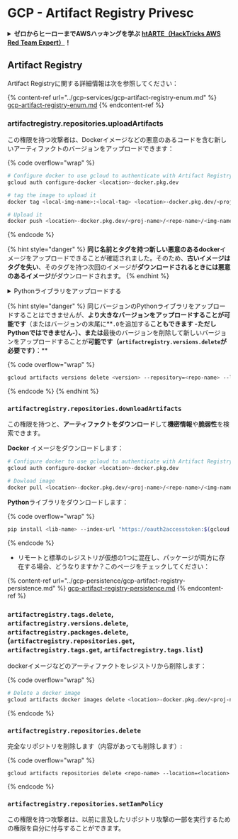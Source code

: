 # GCP - Artifact Registry Privesc

<details>

<summary><strong>ゼロからヒーローまでAWSハッキングを学ぶ</strong> <a href="https://training.hacktricks.xyz/courses/arte"><strong>htARTE（HackTricks AWS Red Team Expert）</strong></a><strong>！</strong></summary>

HackTricksをサポートする他の方法：

- **HackTricksで企業を宣伝したい**、または**HackTricksをPDFでダウンロードしたい**場合は、[**SUBSCRIPTION PLANS**](https://github.com/sponsors/carlospolop)をチェックしてください！
- [**公式PEASS＆HackTricksスワッグ**](https://peass.creator-spring.com)を入手する
- [**The PEASS Family**](https://opensea.io/collection/the-peass-family)を発見し、独占的な[**NFTs**](https://opensea.io/collection/the-peass-family)のコレクションを見つける
- **💬 [Discordグループ](https://discord.gg/hRep4RUj7f)**に参加するか、[telegramグループ](https://t.me/peass)に参加するか、**Twitter** 🐦 [**@hacktricks_live**](https://twitter.com/hacktricks_live)をフォローする
- **ハッキングトリックを共有するために、[HackTricks](https://github.com/carlospolop/hacktricks)と[HackTricks Cloud](https://github.com/carlospolop/hacktricks-cloud)のGitHubリポジトリにPRを提出する**

</details>

## Artifact Registry

Artifact Registryに関する詳細情報は次を参照してください：

{% content-ref url="../gcp-services/gcp-artifact-registry-enum.md" %}
[gcp-artifact-registry-enum.md](../gcp-services/gcp-artifact-registry-enum.md)
{% endcontent-ref %}

### artifactregistry.repositories.uploadArtifacts

この権限を持つ攻撃者は、Dockerイメージなどの悪意のあるコードを含む新しいアーティファクトのバージョンをアップロードできます：

{% code overflow="wrap" %}
```bash
# Configure docker to use gcloud to authenticate with Artifact Registry
gcloud auth configure-docker <location>-docker.pkg.dev

# tag the image to upload it
docker tag <local-img-name>:<local-tag> <location>-docker.pkg.dev/<proj-name>/<repo-name>/<img-name>:<tag>

# Upload it
docker push <location>-docker.pkg.dev/<proj-name>/<repo-name>/<img-name>:<tag>
```
{% endcode %}

{% hint style="danger" %}
**同じ名前とタグを持つ新しい悪意のあるdocker**イメージをアップロードできることが確認されました。そのため、**古いイメージはタグを失い**、そのタグを持つ次回のイメージが**ダウンロードされるときには悪意のあるイメージ**がダウンロードされます。
{% endhint %}

<details>

<summary>Pythonライブラリをアップロードする</summary>

**アップロードするライブラリを作成して開始**（レジストリから最新バージョンをダウンロードできる場合は、この手順を省略できます）：

1. **プロジェクト構造を設定する**：

* ライブラリ用の新しいディレクトリを作成します。例：`hello_world_library`。
* このディレクトリ内に、パッケージ名の別のディレクトリを作成します。例：`hello_world`。
* パッケージディレクトリ内に、`__init__.py`ファイルを作成します。このファイルは空でもよく、パッケージの初期化を含めることもできます。

```bash
mkdir hello_world_library
cd hello_world_library
mkdir hello_world
touch hello_world/__init__.py
```
2. **ライブラリコードを記述する**：

* `hello_world`ディレクトリ内に、モジュール用の新しいPythonファイルを作成します。例：`greet.py`。
* "Hello, World!"関数を記述します：

```python
# hello_world/greet.py
def say_hello():
return "Hello, World!"
```
3. **`setup.py`ファイルを作成する**：

* `hello_world_library`ディレクトリのルートに、`setup.py`ファイルを作成します。
* このファイルにはライブラリに関するメタデータが含まれ、Pythonにインストール方法を指示します。

```python
# setup.py
from setuptools import setup, find_packages

setup(
name='hello_world',
version='0.1',
packages=find_packages(),
install_requires=[
# ライブラリが必要とする依存関係
],
)
```



**さて、ライブラリをアップロードしましょう：**

1. **パッケージをビルドする**：

* `hello_world_library`ディレクトリのルートから、次を実行します：

```sh
python3 setup.py sdist bdist_wheel
```
2. **twineの認証を設定する**（パッケージをアップロードするために使用されます）：

* `twine`がインストールされていることを確認します（`pip install twine`）。
* `gcloud`を使用して資格情報を設定します：

{% code overflow="wrap" %}
```sh
twine upload --username 'oauth2accesstoken' --password "$(gcloud auth print-access-token)" --repository-url https://<location>-python.pkg.dev/<project-id>/<repo-name>/ dist/*
```
{% endcode %}

<!---->

3. **ビルドをクリーンアップする**
```bash
rm -rf dist build hello_world.egg-info
```
</details>

{% hint style="danger" %}
同じバージョンのPythonライブラリをアップロードすることはできませんが、**より大きなバージョンをアップロードすることが可能です**（またはバージョンの末尾に**`.0`を追加する**こともできます -ただしPythonではできません-）、または**最後のバージョンを削除して新しいバージョンをアップロードすることが**可能です（`artifactregistry.versions.delete`が必要です）**：**

{% code overflow="wrap" %}
```sh
gcloud artifacts versions delete <version> --repository=<repo-name> --location=<location> --package=<lib-name>
```
{% endcode %}
{% endhint %}

### `artifactregistry.repositories.downloadArtifacts`

この権限を持つと、**アーティファクトをダウンロード**して**機密情報**や**脆弱性**を検索できます。

**Docker** イメージをダウンロードします：
```sh
# Configure docker to use gcloud to authenticate with Artifact Registry
gcloud auth configure-docker <location>-docker.pkg.dev

# Dowload image
docker pull <location>-docker.pkg.dev/<proj-name>/<repo-name>/<img-name>:<tag>
```
**Python**ライブラリをダウンロードします：

{% code overflow="wrap" %}
```bash
pip install <lib-name> --index-url "https://oauth2accesstoken:$(gcloud auth print-access-token)@<location>-python.pkg.dev/<project-id>/<repo-name>/simple/" --trusted-host <location>-python.pkg.dev --no-cache-dir
```
{% endcode %}

* リモートと標準のレジストリが仮想の1つに混在し、パッケージが両方に存在する場合、どうなりますか？このページをチェックしてください：

{% content-ref url="../gcp-persistence/gcp-artifact-registry-persistence.md" %}
[gcp-artifact-registry-persistence.md](../gcp-persistence/gcp-artifact-registry-persistence.md)
{% endcontent-ref %}

### `artifactregistry.tags.delete`, `artifactregistry.versions.delete`, `artifactregistry.packages.delete`, (`artifactregistry.repositories.get`, `artifactregistry.tags.get`, `artifactregistry.tags.list`)

dockerイメージなどのアーティファクトをレジストリから削除します：

{% code overflow="wrap" %}
```bash
# Delete a docker image
gcloud artifacts docker images delete <location>-docker.pkg.dev/<proj-name>/<repo-name>/<img-name>:<tag>
```
{% endcode %}

### `artifactregistry.repositories.delete`

完全なリポジトリを削除します（内容があっても削除します）:

{% code overflow="wrap" %}
```
gcloud artifacts repositories delete <repo-name> --location=<location>
```
{% endcode %}

### `artifactregistry.repositories.setIamPolicy`

この権限を持つ攻撃者は、以前に言及したリポジトリ攻撃の一部を実行するための権限を自分に付与することができます。

